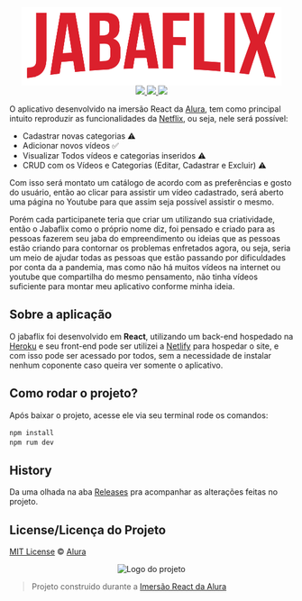 <p align="center">  
  <img src="./github/logo-jabaflix.png" align="center">
  <br>
  <a href="https://jabaflix.netlify.app/">
    <img src= "https://img.shields.io/badge/Edward-Jabaflix-red">
  </a>
  <a href="https://pt-br.reactjs.org/">
    <img src= "https://img.shields.io/badge/Imersão-React-aqua.svg">
  </a>
  <a href="https://github.com/imersao-alura/aluraflix/blob/master/LICENSE">
    <img src= "https://img.shields.io/badge/licence-MIT-blue.svg">
  </a>
 </p>
 
O aplicativo desenvolvido na imersão React da [Alura](http://alura.com.br/), tem como principal intuito reproduzir as funcionalidades da [Netflix](https://www.netflix.com/br/), ou seja, nele será possível:
- Cadastrar novas categorias ⚠
- Adicionar novos vídeos ✅
- Visualizar Todos vídeos e categorias inseridos ⚠
- CRUD com os Vídeos e Categorias (Editar, Cadastrar e Excluir) ⚠

Com isso será montato um catálogo de acordo com as preferências e gosto do usuário, então ao clicar para assistir um vídeo cadastrado, será aberto uma página no Youtube para que assim seja possível assistir o mesmo.

Porém cada participanete teria que criar um utilizando sua criatividade, então o Jabaflix como o próprio nome diz, foi pensado e criado para as pessoas fazerem seu jaba do empreendimento ou ideias que as pessoas estão criando para contornar os problemas enfretados agora, ou seja, seria um meio de ajudar todas as pessoas que estão passando por dificuldades por conta da a pandemia, mas como não há muitos vídeos na internet ou youtube que compartilha do mesmo pensamento, não tinha vídeos suficiente para montar meu aplicativo conforme minha ideia.

## Sobre a aplicação

O jabaflix foi desenvolvido em **React**, utilizando um back-end hospedado na [Heroku](www.heroku.com) e seu front-end pode ser utilizei a [Netlify](www.netlify.com) para hospedar o site, e com isso pode ser acessado por todos, sem a necessidade de instalar nenhum coponente caso queira ver somente o aplicativo.

## Como rodar o projeto?

Após baixar o projeto, acesse ele via seu terminal rode os comandos:

```sh
npm install
npm rum dev
```

## History
Da uma olhada na aba [Releases](https://github.com/omariosouto/pokedex/releases) pra acompanhar as alterações feitas no projeto.

## License/Licença do Projeto
[MIT License](./LICENSE) © [Alura](http://alura.com.br/)

<p align="center">
  <img alt="Logo do projeto" width="150px" src="https://www.alura.com.br/assets/img/imersoes/react/imersao-react-logo.1594044142.svg" />
</p>

> Projeto construido durante a [Imersão React da Alura](https://www.alura.com.br/imersao-react/)
